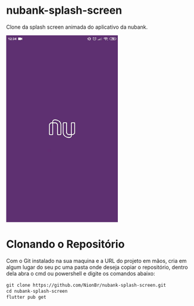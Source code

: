 # nubank-splash-screen
 Clone da splash screen animada do aplicativo da nubank.

<img src="/assets/gifs/GIF-201013_124225.gif" width="300" height="500"/>

# Clonando o Repositório

Com o Git instalado na sua maquina e a URL do projeto em mãos, cria em algum lugar do seu pc uma pasta onde deseja copiar o repositório, dentro dela abra o cmd ou powershell e digite os comandos abaixo:

```
git clone https://github.com/NionBr/nubank-splash-screen.git
cd nubank-splash-screen
flutter pub get
```
